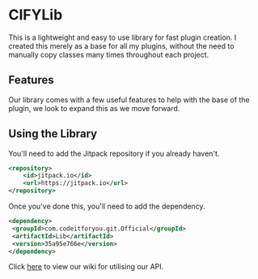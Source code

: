 # CIFYLib
This is a lightweight and easy to use library for fast plugin creation. I created this merely as a base for all my plugins, without the need to manually copy classes many times throughout each project.

## Features
Our library comes with a few useful features to help with the base of the plugin, we look to expand this as we move forward.

## Using the Library
You'll need to add the Jitpack repository if you already haven't.
```xml
<repository>
    <id>jitpack.io</id>
    <url>https://jitpack.io</url>
</repository>
```

Once you've done this, you'll need to add the dependency.
   ```xml
<dependency>
    <groupId>com.codeitforyou.git.Official</groupId>
    <artifactId>Lib</artifactId>
    <version>35a95e766e</version>
</dependency>
```
Click [here](https://docs.codeitforyou.com/apis/lib/) to view our wiki for utilising our API.
